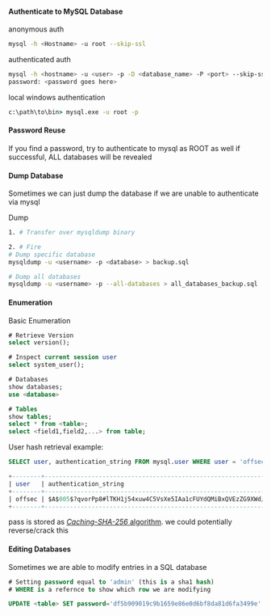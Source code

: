 #### Authenticate to MySQL Database

anonymous auth
```bash
mysql -h <Hostname> -u root --skip-ssl
```

authenticated auth
```bash 
mysql -h <hostname> -u <user> -p -D <database_name> -P <port> --skip-ssl
password: <password goes here>
```

local windows authentication
```cmd
c:\path\to\bin> mysql.exe -u root -p
```

#### Password Reuse
If you find a password, try to authenticate to mysql as ROOT as well
	if successful, ALL databases will be revealed

#### Dump Database
Sometimes we can just dump the database if we are unable to authenticate via mysql

Dump
```bash
1. # Transfer over mysqldump binary

2. # Fire
# Dump specific database
mysqldump -u <username> -p <database> > backup.sql

# Dump all databases
mysqldump -u <username> -p --all-databases > all_databases_backup.sql
```

#### Enumeration
Basic Enumeration
```sql
# Retrieve Version
select version();

# Inspect current session user
select system_user();

# Databases
show databases;
use <database>

# Tables
show tables;
select * from <table>;
select <field1,field2,...> from table;
```

User hash retrieval example:
```sql
SELECT user, authentication_string FROM mysql.user WHERE user = 'offsec';

+--------+------------------------------------------------------------------------+
| user   | authentication_string                                                  |
+--------+------------------------------------------------------------------------+
| offsec | $A$005$?qvorPp8#lTKH1j54xuw4C5VsXe5IAa1cFUYdQMiBxQVEzZG9XWd/e6|
+--------+------------------------------------------------------------------------+
```
pass is stored as [_Caching-SHA-256_ algorithm](https://dev.mysql.com/doc/refman/8.0/en/caching-sha2-pluggable-authentication.html).
	we could potentially reverse/crack this

#### Editing Databases
Sometimes we are able to modify entries in a SQL database
```sql
# Setting password equal to 'admin' (this is a sha1 hash)
# WHERE is a refernce to show which row we are modifying

UPDATE <table> SET password='df5b909019c9b1659e86e0d6bf8da81d6fa3499e' WHERE <column_1>='<value>';
```

